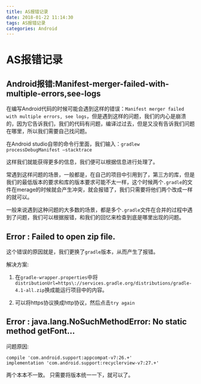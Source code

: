 ```yaml
---
title: AS报错记录
date: 2018-01-22 11:14:30
tags: AS报错记录
categories: Android
---
```


# AS报错记录

## Android报错:Manifest-merger-failed-with-multiple-errors,see-logs

在编写Android代码的时候可能会遇到这样的错误：``Manifest merger failed with multiple errors, see logs``，但是遇到这样的问题，我们的内心是崩溃的，因为它告诉我们，我们的代码有问题，编译过过去，但是又没有告诉我们问题在哪里，所以我们需要自己找问题。

在Android studio自带的命令行里面，我们输入：``gradlew processDebugManifest —stacktrace``

这样我们就能获得更多的信息，我们便可以根据信息进行处理了。

常遇到这样问题的场景，一般都是，在自己的项目中引用到了，第三方的库，但是我们的最低版本的要求和库的版本要求可能不太一样，这个时候两个``.gradle``的文件在merage的时候就会产生冲突，就会报错了，我们只需要将他们两个改成一样的就可以。

一般来说遇到这种问题的大多数的场景，都是多个``.gradle``文件在合并的过程中遇到了问题，我们可以根据报错，和我们的回忆来检查到底是哪里出现的问题。


## Error : Failed to open zip file.

这个错误的原因就是，我们更换了``gradle``版本，从而产生了报错。

解决方案:

1. 在``gradle-wrapper.properties``中将
``distributionUrl=https\://services.gradle.org/distributions/gradle-4.1-all.zip``换成能运行项目中的内容。

2. 可以将https协议换成http协议，然后点击``try again``

## Error : java.lang.NoSuchMethodError: No static method getFont...

问题原因:

```
compile 'com.android.support:appcompat-v7:26.+'
implementation 'com.android.support:recyclerview-v7:27.+'
```

两个本本不一致。 只需要将版本统一一下，就可以了。
